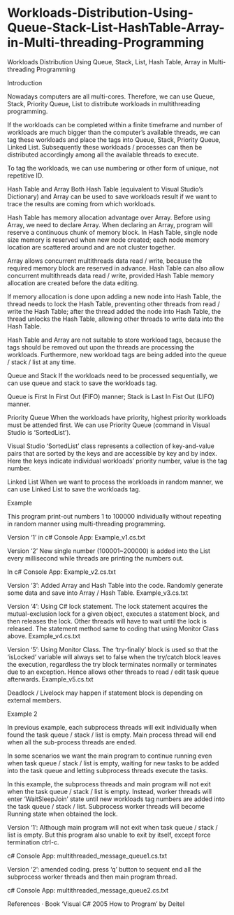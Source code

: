 # Workloads-Distribution-Using-Queue-Stack-List-HashTable-Array-in-Multi-threading-Programming
Workloads Distribution Using Queue, Stack, List, Hash Table, Array in Multi-threading Programming

Introduction

Nowadays computers are all multi-cores. Therefore, we can use Queue, Stack, Priority Queue, List to distribute workloads in multithreading programming.

If the workloads can be completed within a finite timeframe and number of workloads are much bigger than the computer’s available threads, we can tag these workloads and place the tags into Queue, Stack, Priority Queue, Linked List. Subsequently these workloads / processes can then be distributed accordingly among all the available threads to execute.

To tag the workloads, we can use numbering or other form of unique, not repetitive ID.

 

Hash Table and Array
Both Hash Table (equivalent to Visual Studio’s Dictionary) and Array can be used to save workloads result if we want to trace the results are coming from which workloads.

Hash Table has memory allocation advantage over Array. Before using Array, we need to declare Array. When declaring an Array, program will reserve a continuous chunk of memory block. In Hash Table, single node size memory is reserved when new node created; each node memory location are scattered around and are not cluster together.

Array allows concurrent multithreads data read / write, because the required memory block are reserved in advance. Hash Table can also allow concurrent multithreads data read / write, provided Hash Table memory allocation are created before the data editing.

If memory allocation is done upon adding a new node into Hash Table, the thread needs to lock the Hash Table, preventing other threads from read / write the Hash Table; after the thread added the node into Hash Table, the thread unlocks the Hash Table, allowing other threads to write data into the Hash Table.

Hash Table and Array are not suitable to store workload tags, because the tags should be removed out upon the threads are processing the workloads. Furthermore, new workload tags are being added into the queue / stack / list at any time.

 

Queue and Stack
If the workloads need to be processed sequentially, we can use queue and stack to save the workloads tag.

Queue is First In First Out (FIFO) manner; Stack is Last In Fist Out (LIFO) manner.

 

Priority Queue
When the workloads have priority, highest priority workloads must be attended first. We can use Priority Queue (command in Visual Studio is ‘SortedList’).

Visual Studio ‘SortedList’ class represents a collection of key-and-value pairs that are sorted by the keys and are accessible by key and by index. Here the keys indicate individual workloads’ priority number, value is the tag number.

 

 

Linked List
When we want to process the workloads in random manner, we can use Linked List to save the workloads tag.

 

Example

This program print-out numbers 1 to 100000 individually without repeating in random manner using multi-threading programming.

Version ‘1’ in c# Console App: Example_v1.cs.txt

Version ‘2’ New single number (100001~200000) is added into the List every millisecond while threads are printing the numbers out.

In c# Console App:  Example_v2.cs.txt

Version ‘3’: Added Array and Hash Table into the code. Randomly generate some data and save into Array / Hash Table.  Example_v3.cs.txt

Version ‘4’: Using C# lock statement. The lock statement acquires the mutual-exclusion lock for a given object, executes a statement block, and then releases the lock. Other threads will have to wait until the lock is released. The statement method same to coding that using Monitor Class above.  Example_v4.cs.txt

Version ‘5’: Using Monitor Class. The ‘try-finally’ block is used so that the ‘isLocked’ variable will always set to false when the try/catch block leaves the execution, regardless the try block terminates normally or terminates due to an exception. Hence allows other threads to read / edit task queue afterwards.  Example_v5.cs.txt

Deadlock / Livelock may happen if statement block is depending on external members.

 
Example 2

In previous example, each subprocess threads will exit individually when found the task queue / stack / list is empty. Main process thread will end when all the sub-process threads are ended.

In some scenarios we want the main program to continue running even when task queue / stack / list is empty, waiting for new tasks to be added into the task queue and letting subprocess threads execute the tasks.

In this example, the subprocess threads and main program will not exit when the task queue / stack / list is empty. Instead, worker threads will enter ‘WaitSleepJoin’ state until new workloads tag numbers are added into the task queue / stack / list. Subprocess worker threads will become Running state when obtained the lock.

Version ‘1’: Although main program will not exit when task queue / stack / list is empty. But this program also unable to exit by itself, except force termination ctrl-c.

c# Console App:  multithreaded_message_queue1.cs.txt

Version ‘2’: amended coding. press ‘q’ button to sequent end all the subprocess worker threads and then main program thread.

c# Console App: multithreaded_message_queue2.cs.txt 




References
·       Book ‘Visual C# 2005 How to Program’ by Deitel
